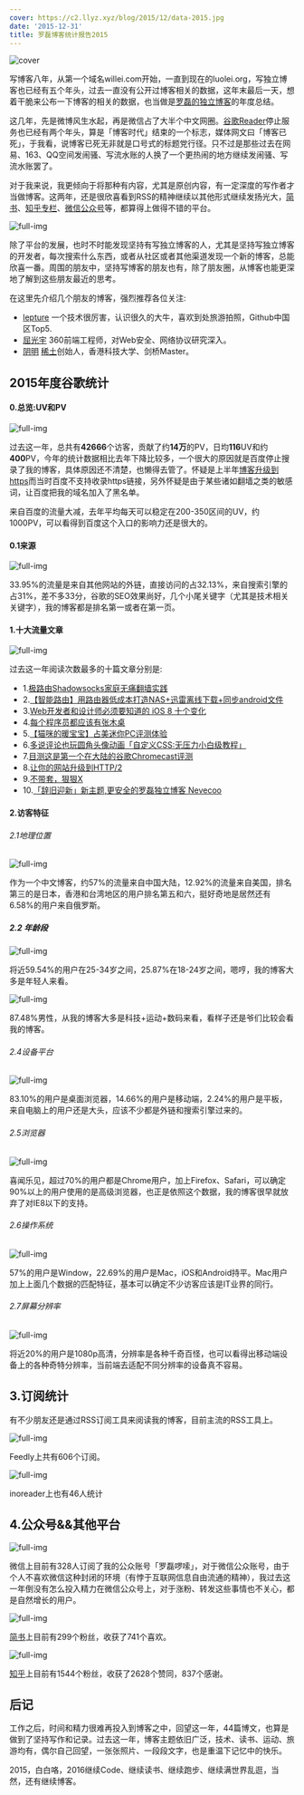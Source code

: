 ```yaml
---
cover: https://c2.llyz.xyz/blog/2015/12/data-2015.jpg
date: '2015-12-31'
title: 罗磊博客统计报告2015
---
```


![cover](https://c2.llyz.xyz/blog/2015/12/data-2015.jpg)

写博客八年，从第一个域名willei.com开始，一直到现在的luolei.org，写独立博客也已经有五个年头，过去一直没有公开过博客相关的数据，这年末最后一天，想着干脆来公布一下博客的相关的数据，也当做是[罗磊的独立博客](https://luolei.org)的年度总结。

这几年，先是微博风生水起，再是微信占了大半个中文网圈。[谷歌Reader](https://zh.wikipedia.org/wiki/Google%E9%98%85%E8%AF%BB%E5%99%A8)停止服务也已经有两个年头，算是「博客时代」结束的一个标志，媒体网文曰「博客已死」，于我看，说博客已死无非就是口号式的标题党行径。只不过是那些过去在网易、163、QQ空间发闹骚、写流水账的人换了一个更热闹的地方继续发闹骚、写流水账罢了。

对于我来说，我更倾向于将那种有内容，尤其是原创内容，有一定深度的写作者才当做博客。这两年，还是很欣喜看到RSS的精神继续以其他形式继续发扬光大，[简书](https://www.jianshu.com/)、[知乎专栏](https://www.zhihu.com/question/21388193)、[微信公众号](https://mp.weixin.qq.com/s?__biz=MjM5OTk4MzQyMg==&mid=404995085&idx=1&sn=8c3d37419cb314922317a89c9436abff)等，都算得上做得不错的平台。

![full-img](https://c2.llyz.xyz/blog/2015/12/blog.jpg)

除了平台的发展，也时不时能发现坚持有写独立博客的人，尤其是坚持写独立博客的开发者，每次搜索什么东西，或者从社区或者其他渠道发现一个新的博客，总能欣喜一番。周围的朋友中，坚持写博客的朋友也有，除了朋友圈，从博客也能更深地了解到这些朋友最近的思考。

在这里先介绍几个朋友的博客，强烈推荐各位关注:

- [lepture](https://lepture.com/) 一个技术很厉害，认识很久的大牛，喜欢到处旅游拍照，Github中国区Top5.
- [屈光宇](https://imququ.com/) 360前端工程师，对Web安全、网络协议研究深入。
- [阴明](https://blog.ming.today/) [稀土](https://xitu.io)创始人，香港科技大学、剑桥Master。

## 2015年度谷歌统计

#### 0.总览:UV和PV

![full-img](https://c2.llyz.xyz/blog/2015/12/data1.jpg)

过去这一年，总共有**42666**个访客，贡献了约**14万**的PV，日均**116**UV和约**400**PV，今年的统计数据相比去年下降比较多，一个很大的原因就是百度停止搜录了我的博客，具体原因还不清楚，也懒得去管了。怀疑是上半年[博客升级到https](https://luolei.org/ghost-https-baidu-seo-support/)而当时百度不支持收录https链接，另外怀疑是由于某些诸如翻墙之类的敏感词，让百度把我的域名加入了黑名单。

来自百度的流量大减，去年平均每天可以稳定在200-350区间的UV，约1000PV，可以看得到百度这个入口的影响力还是很大的。

#### 0.1来源

![full-img](https://c2.llyz.xyz/blog/2015/12/data11.jpg)

33.95%的流量是来自其他网站的外链，直接访问的占32.13%，来自搜索引擎的占31%，差不多33分，谷歌的SEO效果尚好，几个小尾关键字（尤其是技术相关关键字），我的博客都是排名第一或者在第一页。

#### 1.十大流量文章

![full-img](https://c2.llyz.xyz/blog/2015/12/data3.jpg)

过去这一年阅读次数最多的十篇文章分别是:

- 1.[极路由Shadowsocks家庭无痛翻墙实践](https://luolei.org/hiwifi-shadowsocks/)
- 2.[【智能路由】用路由器低成本打造NAS+迅雷离线下载+同步android文件](https://luolei.org/openwrt-router-wifi-android-sync-iclould/)
- 3.[Web开发者和设计师必须要知道的 iOS 8 十个变化](https://luolei.org/safari-ios8-iphone6-web-developers-designers-chinese/)
- 4.[每个程序员都应该有张木桌](https://luolei.org/desk-setup-2015/)
- 5.[【猫咪的暖宝宝】占美迷你PC评测体验](https://luolei.org/zhanmei-minipc-review/)
- 6.[多说评论也玩圆角头像动画「自定义CSS:无压力小白级教程」](https://luolei.org/duoshuo-css/)
- 7.[目测这是第一个在大陆的谷歌Chromecast评测](https://luolei.org/chromecast-2-unboxing-and-review/)
- 8.[让你的网站升级到HTTP/2](https://luolei.org/update-http2-nginx/)
- 9.[不带套，狠狠X](https://luolei.org/needless/)
- 10.[「辞旧迎新」新主题,更安全的罗磊独立博客 Nevecoo](https://luolei.org/theme-nevecoo/)

#### 2.访客特征

###### 2.1地理位置

![full-img](https://c2.llyz.xyz/blog/2015/12/data4.jpg)

作为一个中文博客，约57%的流量来自中国大陆，12.92%的流量来自美国，排名第三的是日本，香港和台湾地区的用户排名第五和六，挺好奇地是居然还有6.58%的用户来自俄罗斯。

##### 2.2 年龄段

![full-img](https://c2.llyz.xyz/blog/2015/12/data5.jpg)

将近59.54%的用户在25-34岁之间，25.87%在18-24岁之间，嗯哼，我的博客大多是年轻人来看。

![full-img](https://c2.llyz.xyz/blog/2015/12/data6.jpg)

87.48%男性，从我的博客大多是科技+运动+数码来看，看样子还是爷们比较会看我的博客。

###### 2.4设备平台

![full-img](https://c2.llyz.xyz/blog/2015/12/data9.jpg)

83.10%的用户是桌面浏览器，14.66%的用户是移动端，2.24%的用户是平板，来自电脑上的用户还是大头，应该不少都是外链和搜索引擎过来的。

###### 2.5浏览器

![full-img](https://c2.llyz.xyz/blog/2015/12/data7.jpg)

喜闻乐见，超过70%的用户都是Chrome用户，加上Firefox、Safari，可以确定90%以上的用户使用的是高级浏览器，也正是依照这个数据，我的博客很早就放弃了对IE8以下的支持。

###### 2.6操作系统

![full-img](https://c2.llyz.xyz/blog/2015/12/data8.jpg)

57%的用户是Window，22.69%的用户是Mac，iOS和Android持平。Mac用户加上上面几个数据的匹配特征，基本可以确定不少访客应该是IT业界的同行。

###### 2.7屏幕分辨率

![full-img](https://c2.llyz.xyz/blog/2015/12/data10.jpg)

将近20%的用户是1080p高清，分辨率是各种千奇百怪，也可以看得出移动端设备上的各种奇特分辨率，当前端去适配不同分辨率的设备真不容易。

## 3.订阅统计

有不少朋友还是通过RSS订阅工具来阅读我的博客，目前主流的RSS工具上。

![full-img](https://c2.llyz.xyz/blog/2015/12/data13.jpg)

Feedly上共有606个订阅。

![full-img](https://c2.llyz.xyz/blog/2015/12/data12.jpg)

inoreader上也有46人统计

## 4.公众号&&其他平台

![full-img](https://c2.llyz.xyz/blog/2015/12/data14.jpg)

微信上目前有328人订阅了我的公众账号「罗磊啰嗦」，对于微信公众账号，由于个人不喜欢微信这种封闭的环境（有悖于互联网信息自由流通的精神），我过去这一年倒没有怎么投入精力在微信公众号上，对于涨粉、转发这些事情也不关心，都是自然增长的用户。

![full-img](https://c2.llyz.xyz/blog/2015/12/data15.jpg)

[简书](https://www.jianshu.com/users/oxFLs6/latest_articles)上目前有299个粉丝，收获了741个喜欢。

![full-img](https://c2.llyz.xyz/blog/2015/12/data16.jpg)

[知乎](https://www.zhihu.com/people/luolei)上目前有1544个粉丝，收获了2628个赞同，837个感谢。

## 后记

工作之后，时间和精力很难再投入到博客之中，回望这一年，44篇博文，也算是做到了坚持写作和记录。过去这一年，博客主题依旧广泛，技术、读书、运动、旅游均有，偶尔自己回望，一张张照片、一段段文字，也是重温下记忆中的快乐。

2015，白白咯，2016继续Code、继续读书、继续跑步、继续满世界乱逛，当然，还有继续博客。
